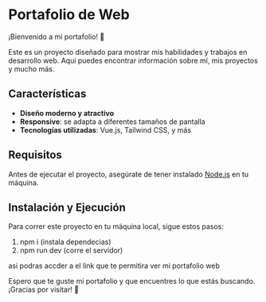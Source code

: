 # Portafolio de Web

¡Bienvenido a mi portafolio! 🎉

Este es un proyecto diseñado para mostrar mis habilidades y trabajos en desarrollo web. Aquí puedes encontrar información sobre mí, mis proyectos y mucho más.

## Características

- **Diseño moderno y atractivo**
- **Responsive**: se adapta a diferentes tamaños de pantalla
- **Tecnologías utilizadas**: Vue.js, Tailwind CSS, y más

## Requisitos

Antes de ejecutar el proyecto, asegúrate de tener instalado [Node.js](https://nodejs.org/) en tu máquina.

## Instalación y Ejecución

Para correr este proyecto en tu máquina local, sigue estos pasos:

1. npm i (instala dependecias)
2. npm run dev (corre el servidor)

asi podras accder a el link que te permitira ver mi portafolio web

Espero que te guste mi portafolio y que encuentres lo que estás buscando. ¡Gracias por visitar! 🚀